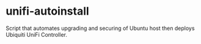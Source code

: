 # unifi-autoinstall
Script that automates upgrading and securing of Ubuntu host then deploys Ubiquiti UniFi Controller.
